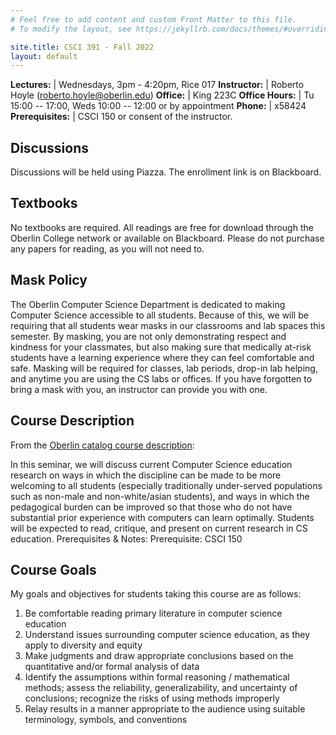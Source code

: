 ```yaml
---
# Feel free to add content and custom Front Matter to this file.
# To modify the layout, see https://jekyllrb.com/docs/themes/#overriding-theme-defaults

site.title: CSCI 391 - Fall 2022
layout: default
---
```


**Lectures:** | Wednesdays, 3pm - 4:20pm, Rice 017
**Instructor:** | Roberto Hoyle (roberto.hoyle@oberlin.edu)
**Office:** | King 223C
**Office Hours:** | Tu 15:00 -- 17:00, Weds 10:00 -- 12:00 or by appointment
**Phone:** | x58424
**Prerequisites:** | CSCI 150 or consent of the instructor. 

## Discussions
Discussions will be held using Piazza.  The enrollment link is on Blackboard.  

## Textbooks
No textbooks are required.  All readings are free for download through the Oberlin College network or available on Blackboard.  Please do not purchase any papers for reading, as you will not need to.

## Mask Policy
The Oberlin Computer Science Department is dedicated to making Computer Science accessible to all students.  Because of this, we will be requiring that all students wear masks in our classrooms and lab spaces this semester.  By masking, you are not only demonstrating respect and kindness for your classmates, but also making sure that medically at-risk students have a learning experience where they can feel comfortable and safe.  Masking will be required for classes, lab periods, drop-in lab helping, and anytime you are using the CS labs or offices.  If you have forgotten to bring a mask with you, an instructor can provide you with one.  

## Course Description

From the [Oberlin catalog course description](http://www.oberlin.edu/catalog/college/compsci.html):

In this seminar, we will discuss current Computer Science education research on ways in which the discipline can be made to be more welcoming to all students (especially traditionally under-served populations such as non-male and non-white/asian students), and ways in which the pedagogical burden can be improved so that those who do not have substantial prior experience with computers can learn optimally. Students will be expected to read, critique, and present on current research in CS education. Prerequisites & Notes: Prerequisite: CSCI 150

## Course Goals

My goals and objectives for students taking this course are as follows:

1. Be comfortable reading primary literature in computer science education
1. Understand issues surrounding computer science education, as they apply to diversity and equity
1. Make judgments and draw appropriate conclusions based on the quantitative and/or formal analysis of data
1. Identify the assumptions within formal reasoning / mathematical methods; assess the reliability, generalizability, and uncertainty of conclusions; recognize the risks of using methods improperly
1. Relay results in a manner appropriate to the audience using suitable terminology, symbols, and conventions